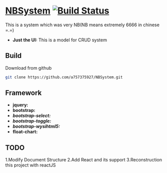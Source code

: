 # [NBSystem]() [![Build Status](https://travis-ci.org/facebook/react.svg?branch=0.13-stable)](https://travis-ci.org/facebook/react)
This is a system which was very NB(NB means extremely 6666  in chinese =.=)

* **Just the UI:** This is a model for CRUD system

## Build

Download from github

```sh
git clone https://github.com/a757375927/NBSystem.git
```

## Framework
* **jquery:** 
* **bootstrap:**
* ***bootstrap-select:***
* ***bootstrap-toggle:***
* ***bootstrap-wysihtml5:***
* **float-chart:**

## TODO
1.Modify Document Structure
2.Add React and its support
3.Reconstruction this project with reactJS
